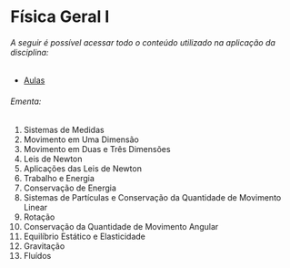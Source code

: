 # Física Geral I

###### A seguir é possível acessar todo o conteúdo utilizado na aplicação da disciplina:

- [Aulas](./Aulas/)

###### Ementa:

1. Sistemas de Medidas
2. Movimento em Uma Dimensão
3. Movimento em Duas e Três Dimensões
4. Leis de Newton
5. Aplicações das Leis de Newton
6. Trabalho e Energia
7. Conservação de Energia
8. Sistemas de Partículas e Conservação da Quantidade de Movimento Linear
9. Rotação
10. Conservação da Quantidade de Movimento Angular
11. Equilíbrio Estático e Elasticidade
12. Gravitação
13. Fluídos
